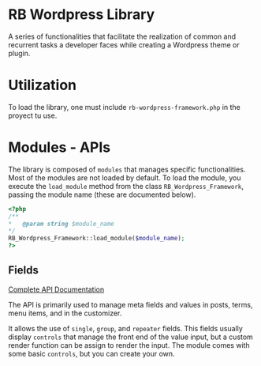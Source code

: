 # RB Wordpress Library

A series of functionalities that facilitate the realization of common and
recurrent tasks a developer faces while creating a Wordpress theme or plugin.

# Utilization

To load the library, one must include `rb-wordpress-framework.php` in the proyect
tu use.

# Modules - APIs

The library is composed of `modules` that manages specific functionalities. Most of the
modules are not loaded by default. To load the module, you execute the `load_module` method from the class `RB_Wordpress_Framework`, passing the module name (these are
documented below).

````php
<?php
/**
*   @param string $module_name
*/
RB_Wordpress_Framework::load_module($module_name);
?>
````

## Fields

[Complete API Documentation](modules\fields)

The API is primarily used to manage meta fields and values in
posts, terms, menu items, and in the customizer.

It allows the use of ``single``, ``group``, and ``repeater`` fields. This fields usually display `controls` that manage the front end of the value input, but a custom render function can be assign to render the input. The module comes with some basic `controls`, but you can create your own.

